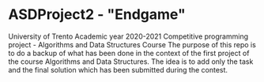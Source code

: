 # ASDProject2 - "Endgame"
University of Trento
Academic year 2020-2021
Competitive programming project - Algorithms and Data Structures Course
The purpose of this repo is to do a backup of what has been done in the context of the first project of the course Algorithms and Data Structures. The idea is to add only the task and the final solution which has been submitted during the contest.
